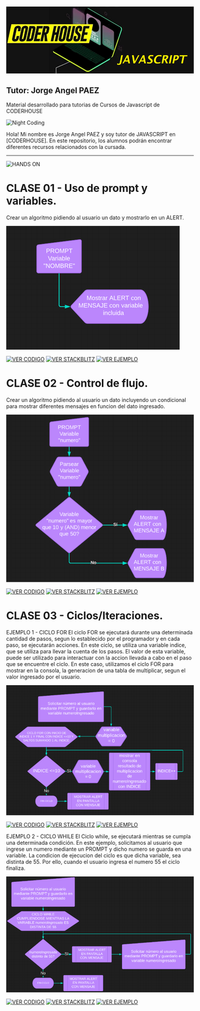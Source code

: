![HEADER](https://raw.githubusercontent.com/GiorgioCode/Tutorias_Javascript/master/HEADER_CODER.png)
## Tutor: Jorge Angel PAEZ
Material desarrollado para tutorias de Cursos de Javascript de CODERHOUSE

![Night Coding](https://tutoriasjs.netlify.app/coding_gif.gif)

Hola! Mi nombre es Jorge Angel PAEZ y soy tutor de JAVASCRIPT en [CODERHOUSE].
En este repositorio, los alumnos podrán encontrar diferentes recursos relacionados con la cursada.

---
![HANDS ON](https://tutoriasjs.netlify.app/HANDSON_HEADER.png)

# CLASE 01 - Uso de prompt y variables.

Crear un algoritmo pidiendo al usuario un dato y mostrarlo en un ALERT.

![DIAGRAMA DE FLUJO](https://raw.githubusercontent.com/GiorgioCode/Tutorias_Javascript/master/HANDS-ON/Clase_01/DiagramaFlujo01.png)

[![VER CODIGO](https://tutoriasjs.netlify.app/boton_vercodigo.png)](https://github.com/GiorgioCode/Tutorias_Javascript/tree/master/HANDS-ON/Clase_01) [![VER STACKBLITZ](https://tutoriasjs.netlify.app/boton_stackblitz.png)](https://stackblitz.com/edit/js-w1a4ub?file=index.html,index.js) [![VER EJEMPLO](https://tutoriasjs.netlify.app/boton_ejemplo.png)](https://tutoriasjs.netlify.app/HANDS-ON/Clase_01)

# CLASE 02 - Control de flujo.

Crear un algoritmo pidiendo al usuario un dato incluyendo un condicional para mostrar diferentes mensajes en funcion del dato ingresado.

![DIAGRAMA DE FLUJO](https://raw.githubusercontent.com/GiorgioCode/Tutorias_Javascript/master/HANDS-ON/Clase_02/DiagramaFlujo02.png)

[![VER CODIGO](https://tutoriasjs.netlify.app/boton_vercodigo.png)](https://github.com/GiorgioCode/Tutorias_Javascript/tree/master/HANDS-ON/Clase_02) [![VER STACKBLITZ](https://tutoriasjs.netlify.app/boton_stackblitz.png)](https://stackblitz.com/edit/js-pja8jr?file=index.js) [![VER EJEMPLO](https://tutoriasjs.netlify.app/boton_ejemplo.png)](https://tutoriasjs.netlify.app/HANDS-ON/Clase_02)

# CLASE 03 - Ciclos/Iteraciones.

EJEMPLO 1 - CICLO FOR
El ciclo FOR se ejecutará durante una determinada cantidad de pasos, segun lo establecido por el programador y en cada paso, se ejecutarán acciones. En este ciclo, se utiliza una variable indice, que se utiliza para llevar la cuenta de los pasos. El valor de esta variable, puede ser utilizado para interactuar con la accion llevada a cabo en el paso que se encuentre el ciclo.
En este caso, utilizamos el ciclo FOR para mostrar en la consola, la generacion de una tabla de multiplicar, segun el valor ingresado por el usuario.

![DIAGRAMA DE FLUJO](https://raw.githubusercontent.com/GiorgioCode/Tutorias_Javascript/master/HANDS-ON/Clase_03_FOR/DiagramaFlujo03FOR.png)

[![VER CODIGO](https://tutoriasjs.netlify.app/boton_vercodigo.png)](https://github.com/GiorgioCode/Tutorias_Javascript/tree/master/HANDS-ON/Clase_03_FOR) [![VER STACKBLITZ](https://tutoriasjs.netlify.app/boton_stackblitz.png)](https://stackblitz.com/edit/js-2pfxz9?file=index.html,index.js) [![VER EJEMPLO](https://tutoriasjs.netlify.app/boton_ejemplo.png)](https://tutoriasjs.netlify.app/HANDS-ON/Clase_03_FOR)

EJEMPLO 2 - CICLO WHILE
El Ciclo while, se ejecutará mientras se cumpla una determinada condición.
En este ejemplo, solicitamos al usuario que ingrese un numero mediante un PROMPT y dicho numero se guarda en una variable. La condicion de ejecucion del ciclo es que dicha variable, sea distinta de 55.
Por ello, cuando el usuario ingresa el numero 55 el ciclo finaliza.

![DIAGRAMA DE FLUJO](https://raw.githubusercontent.com/GiorgioCode/Tutorias_Javascript/master/HANDS-ON/Clase_03_WHILE/DiagramaFlujo03WHILE.png)

[![VER CODIGO](https://tutoriasjs.netlify.app/boton_vercodigo.png)](https://github.com/GiorgioCode/Tutorias_Javascript/tree/master/HANDS-ON/Clase_03_WHILE) [![VER STACKBLITZ](https://tutoriasjs.netlify.app/boton_stackblitz.png)](https://stackblitz.com/edit/js-msmecz?file=index.html,index.js) [![VER EJEMPLO](https://tutoriasjs.netlify.app/boton_ejemplo.png)](https://tutoriasjs.netlify.app/HANDS-ON/Clase_03_WHILE)